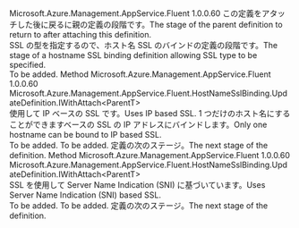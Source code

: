 <Type Name="IWithSslType&lt;ParentT&gt;" FullName="Microsoft.Azure.Management.AppService.Fluent.HostNameSslBinding.UpdateDefinition.IWithSslType&lt;ParentT&gt;">
  <TypeSignature Language="C#" Value="public interface IWithSslType&lt;ParentT&gt;" />
  <TypeSignature Language="ILAsm" Value=".class public interface auto ansi abstract IWithSslType`1&lt;ParentT&gt;" />
  <TypeSignature Language="DocId" Value="T:Microsoft.Azure.Management.AppService.Fluent.HostNameSslBinding.UpdateDefinition.IWithSslType`1" />
  <TypeSignature Language="VB.NET" Value="Public Interface IWithSslType(Of ParentT)" />
  <TypeSignature Language="F#" Value="type IWithSslType&lt;'ParentT&gt; = interface" />
  <AssemblyInfo>
    <AssemblyName>Microsoft.Azure.Management.AppService.Fluent</AssemblyName>
    <AssemblyVersion>1.0.0.60</AssemblyVersion>
  </AssemblyInfo>
  <TypeParameters>
    <TypeParameter Name="ParentT" />
  </TypeParameters>
  <Interfaces />
  <Docs>
    <typeparam name="ParentT"><span data-ttu-id="85b67-101">この定義をアタッチした後に戻るに親の定義の段階です。</span><span class="sxs-lookup"><span data-stu-id="85b67-101">The stage of the parent definition to return to after attaching this definition.</span></span></typeparam>
    <summary>
            <span data-ttu-id="85b67-102">SSL の型を指定するので、ホスト名 SSL のバインドの定義の段階です。</span><span class="sxs-lookup"><span data-stu-id="85b67-102">The stage of a hostname SSL binding definition allowing SSL type to be specified.</span></span>
            </summary>
    <remarks>To be added.</remarks>
  </Docs>
  <Members>
    <Member MemberName="WithIpBasedSsl">
      <MemberSignature Language="C#" Value="public Microsoft.Azure.Management.AppService.Fluent.HostNameSslBinding.UpdateDefinition.IWithAttach&lt;ParentT&gt; WithIpBasedSsl ();" />
      <MemberSignature Language="ILAsm" Value=".method public hidebysig newslot virtual instance class Microsoft.Azure.Management.AppService.Fluent.HostNameSslBinding.UpdateDefinition.IWithAttach`1&lt;!ParentT&gt; WithIpBasedSsl() cil managed" />
      <MemberSignature Language="DocId" Value="M:Microsoft.Azure.Management.AppService.Fluent.HostNameSslBinding.UpdateDefinition.IWithSslType`1.WithIpBasedSsl" />
      <MemberSignature Language="VB.NET" Value="Public Function WithIpBasedSsl () As IWithAttach(Of ParentT)" />
      <MemberSignature Language="F#" Value="abstract member WithIpBasedSsl : unit -&gt; Microsoft.Azure.Management.AppService.Fluent.HostNameSslBinding.UpdateDefinition.IWithAttach&lt;'ParentT&gt;" Usage="iWithSslType.WithIpBasedSsl " />
      <MemberType>Method</MemberType>
      <AssemblyInfo>
        <AssemblyName>Microsoft.Azure.Management.AppService.Fluent</AssemblyName>
        <AssemblyVersion>1.0.0.60</AssemblyVersion>
      </AssemblyInfo>
      <ReturnValue>
        <ReturnType>Microsoft.Azure.Management.AppService.Fluent.HostNameSslBinding.UpdateDefinition.IWithAttach&lt;ParentT&gt;</ReturnType>
      </ReturnValue>
      <Parameters />
      <Docs>
        <summary>
            <span data-ttu-id="85b67-103">使用して IP ベースの SSL です。</span><span class="sxs-lookup"><span data-stu-id="85b67-103">Uses IP based SSL.</span></span> <span data-ttu-id="85b67-104">1 つだけのホスト名にすることができますベースの SSL の IP アドレスにバインドします。</span><span class="sxs-lookup"><span data-stu-id="85b67-104">Only one hostname can be bound to IP based SSL.</span></span>
            </summary>
        <returns>To be added.</returns>
        <remarks>To be added.</remarks>
        <return><span data-ttu-id="85b67-105">定義の次のステージ。</span><span class="sxs-lookup"><span data-stu-id="85b67-105">The next stage of the definition.</span></span></return>
      </Docs>
    </Member>
    <Member MemberName="WithSniBasedSsl">
      <MemberSignature Language="C#" Value="public Microsoft.Azure.Management.AppService.Fluent.HostNameSslBinding.UpdateDefinition.IWithAttach&lt;ParentT&gt; WithSniBasedSsl ();" />
      <MemberSignature Language="ILAsm" Value=".method public hidebysig newslot virtual instance class Microsoft.Azure.Management.AppService.Fluent.HostNameSslBinding.UpdateDefinition.IWithAttach`1&lt;!ParentT&gt; WithSniBasedSsl() cil managed" />
      <MemberSignature Language="DocId" Value="M:Microsoft.Azure.Management.AppService.Fluent.HostNameSslBinding.UpdateDefinition.IWithSslType`1.WithSniBasedSsl" />
      <MemberSignature Language="VB.NET" Value="Public Function WithSniBasedSsl () As IWithAttach(Of ParentT)" />
      <MemberSignature Language="F#" Value="abstract member WithSniBasedSsl : unit -&gt; Microsoft.Azure.Management.AppService.Fluent.HostNameSslBinding.UpdateDefinition.IWithAttach&lt;'ParentT&gt;" Usage="iWithSslType.WithSniBasedSsl " />
      <MemberType>Method</MemberType>
      <AssemblyInfo>
        <AssemblyName>Microsoft.Azure.Management.AppService.Fluent</AssemblyName>
        <AssemblyVersion>1.0.0.60</AssemblyVersion>
      </AssemblyInfo>
      <ReturnValue>
        <ReturnType>Microsoft.Azure.Management.AppService.Fluent.HostNameSslBinding.UpdateDefinition.IWithAttach&lt;ParentT&gt;</ReturnType>
      </ReturnValue>
      <Parameters />
      <Docs>
        <summary>
            <span data-ttu-id="85b67-106">SSL を使用して Server Name Indication (SNI) に基づいています。</span><span class="sxs-lookup"><span data-stu-id="85b67-106">Uses Server Name Indication (SNI) based SSL.</span></span>
            </summary>
        <returns>To be added.</returns>
        <remarks>To be added.</remarks>
        <return><span data-ttu-id="85b67-107">定義の次のステージ。</span><span class="sxs-lookup"><span data-stu-id="85b67-107">The next stage of the definition.</span></span></return>
      </Docs>
    </Member>
  </Members>
</Type>